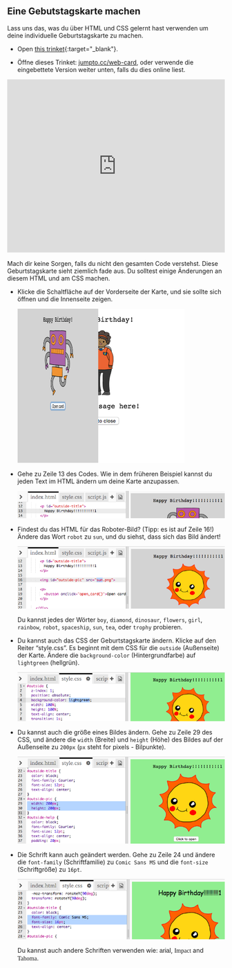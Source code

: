 ## Eine Gebutstagskarte machen

Lass uns das, was du über HTML und CSS gelernt hast verwenden um deine individuelle Geburtstagskarte zu machen.

+ Open [this trinket](http://jumpto.cc/web-card){:target="_blank"}.

+ Öffne dieses Trinket: <a href="http://jumpto.cc/web-card" target="_blank">jumpto.cc/web-card</a>, oder verwende die eingebettete Version weiter unten, falls du dies online liest.

<div class="trinket">
	<iframe src="https://trinket.io/embed/html/90506676c9" width="100%" height="400" frameborder="0" marginwidth="0" marginheight="0" allowfullscreen>
	</iframe>
</div>

Mach dir keine Sorgen, falls du nicht den gesamten Code verstehst. Diese Geburtstagskarte sieht ziemlich fade aus. Du solltest einige Änderungen an diesem HTML und am CSS machen.

+ Klicke die Schaltfläche auf der Vorderseite der Karte, und sie sollte sich öffnen und die Innenseite zeigen. 

	![screenshot](images/birthday-click.png)

+ Gehe zu Zeile 13 des Codes. Wie in dem früheren Beispiel kannst du jeden Text im HTML ändern um deine Karte anzupassen.

	![screenshot](images/birthday-card-html.png)

+ Findest du das HTML für das Roboter-Bild? (Tipp: es ist auf Zeile 16!) Ändere das Wort `robot` zu `sun`, und du siehst, dass sich das Bild ändert!

	![screenshot](images/birthday-card-sun.png)

	Du kannst jedes der Wörter `boy`, `diamond`, `dinosaur`, `flowers`, `girl`, `rainbow`, `robot`, `spaceship`, `sun`, `tea`, oder `trophy` probieren.

+ Du kannst auch das CSS der Geburtstagskarte ändern. Klicke auf den Reiter “style.css”. Es beginnt mit dem CSS für die `outside` (Außenseite) der Karte. Ändere die `background-color` (Hintergrundfarbe) auf `lightgreen` (hellgrün).

	![screenshot](images/birthday-card-outside.png)

+ Du kannst auch die größe eines Bildes ändern. Gehe zu Zeile 29 des CSS, und ändere die `width` (Breite) und `height` (Höhe) des Bildes auf der Außenseite zu `200px` (`px` steht for pixels - Bilpunkte).

	![screenshot](images/birthday-card-size.png)	

+ Die Schrift kann auch geändert werden. Gehe zu Zeile 24 und ändere die `font-family` (Schriftfamilie) zu `Comic Sans MS` und die `font-size` (Schriftgröße) zu `16pt`.

	![screenshot](images/birthday-card-font.png)

	Du kannst auch andere Schriften verwenden wie: <span style="font-family: Arial;">arial</span>, <span style="font-family: impact;">Impact</span> and <span style="font-family: tahoma;">Tahoma</span>. 
